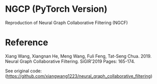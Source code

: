 # NGCP (PyTorch Version)
Reproduction of Neural Graph Collaborative Filtering (NGCF)

# Reference
Xiang Wang, Xiangnan He, Meng Wang, Fuli Feng, Tat-Seng Chua. 2019. Neural Graph Collaborative Filtering. SiGIR'2019 Pages: 165-174.

See original code: (https://github.com/xiangwang1223/neural_graph_collaborative_filtering)

